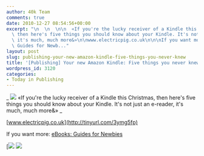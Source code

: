 ```yaml
---
author: 40k Team
comments: true
date: 2010-12-27 08:54:56+00:00
excerpt: "\n  \n  \n\n  «If you're the lucky receiver of a Kindle this Christmas,\
  \ then here's five things you should know about your Kindle. It's not just an e-reader,\
  \ it's much, much more&»\n\nwww.electricpig.co.uk\n\n\nIf you want more: eBooks:\
  \ Guides for Newb..."
layout: post
slug: publishing-your-new-amazon-kindle-five-things-you-never-knew
title: '[Publishing] Your new Amazon Kindle: Five things you never knew'
wordpress_id: 3120
categories:
- Today in Publishing
---
```



  


  _
![](http://www.40kbooks.com/wp-content/uploads/quote1.jpg)
  «If you're the lucky receiver of a Kindle this Christmas, then here's five things you should know about your Kindle. It's not just an e-reader, it's much, much more&»
_  

[www.electricpig.co.uk](http://tinyurl.com/3ymg5fp)






If you want more: [eBooks: Guides for Newbies ](http://www.40kbooks.com/?p=3107)





[![](http://www.bookcafe.net/filtr/t1.png)
[![](http://www.bookcafe.net/filtr/f1.png)](http://www.facebook.com/pages/40k/122586614419616)


 
    
